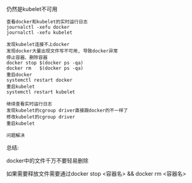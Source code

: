 仍然是kubelet不可用



```
查看docker和kubelet的实时运行日志
journalctl -xefu docker
journalctl -xefu kubelet

发现kubelet连接不上docker
发现docker大量出现文件写不可用, 导致docker异常
停止容器、删除容器
docker stop $(docker ps -qa)
docker rm   $(docker ps -qa)
重启docker
systemctl restart docker
重启kubelet
systemctl restart kubelet

继续查看实时运行日志
发现kubelet的cgroup driver直接跟docker的不一样了
修改kubelet的cgroup driver
重启kubelet

问题解决

```



总结:

docker中的文件千万不要轻易删除

如果需要释放文件需要通过docker stop <容器名> && docker rm <容器名>